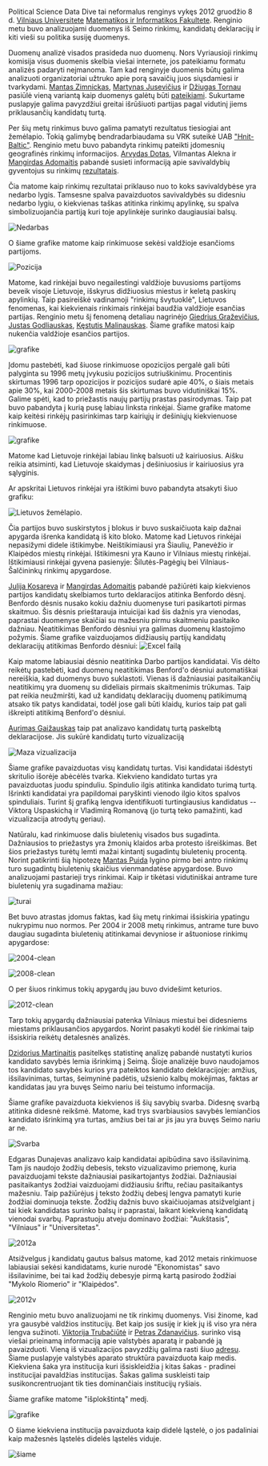 Political Science Data Dive tai neformalus renginys vykęs 2012 gruodžio 8 d.
[Vilniaus Universitete](http://www.vu.lt) [Matematikos ir Informatikos
Fakultete](http://www.mif.vu.lt). Renginio metu buvo analizuojami duomenys iš
Seimo rinkimų, kandidatų deklaracijų ir kiti vieši su politika susiję duomenys.

Duomenų analizė visados prasideda nuo duomenų. Nors Vyriausioji rinkimų komisija
visus duomenis skelbia viešai internete, jos pateikiamu formatu analizės
padaryti neįmanoma. Tam kad renginyje duomenis būtų galima analizuoti
organizatoriai užtruko apie porą savaičių juos siųsdamiesi ir tvarkydami.
[Mantas
Zimnickas](http://www.linkedin.com/pub/mantas-zimnickas/7/a23/21a), 
[Martynas
Jusevičius](http://www.linkedin.com/profile/view?id=7084079&locale=en_US&trk=tyah2)
ir [Džiugas Tornau](http://www.linkedin.com/profile/view?id=22489224&authType=NAME_SEARCH&authToken=CsZP&locale=en_US&srchid=cda1f5b3-9ffa-4abd-9e24-1cab0cd4067d-0&srchindex=1&srchtotal=1&goback=%2Efps_PBCK_D%C5%BEiugas+Tornau_*1_*1_*1_*1_*1_*1_*2_*1_Y_*1_*1_*1_false_1_R_*1_*51_*1_*51_true_*2_*2_*2_*2_*2_*2_*2_*2_*2_*2_*2_*2_*2_*2_*2_*2_*2_*2_*2_*2_*2&pvs=ps&trk=pp_profile_name_link)
 pasiūlė vieną variantą kaip duomenys galėtų būti
[pateikiami](http://dydra.com/graphity/lithuanian-politics). Sukurtame puslapyje 
galima pavyzdžiui greitai išrūšiuoti partijas pagal
vidutinį jiems priklausančių kandidatų turtą.

Per šių metų rinkimus buvo galima pamatyti rezultatus tiesiogiai ant žemėlapio.
Tokią galimybę bendradarbiaudama su VRK suteikė UAB ["Hnit-Baltic"](http://www.hnit-baltic.lt/). Renginio
metu buvo pabandyta rinkimų pateikti įdomesnių geografinės rinkimų informacijos.
 [Arvydas
Dotas](http://www.linkedin.com/profile/view?id=8829220&authType=NAME_SEARCH&authToken=uxyl&locale=en_US&srchid=03a6068e-9582-4de1-a216-863c7b4d28c3-0&srchindex=1&srchtotal=1&goback=%2Efps_PBCK_arvydas+dotas_*1_*1_*1_*1_*1_*1_*2_*1_Y_*1_*1_*1_false_1_R_*1_*51_*1_*51_true_*2_*2_*2_*2_*2_*2_*2_*2_*2_*2_*2_*2_*2_*2_*2_*2_*2_*2_*2_*2_*2&pvs=ps&trk=pp_profile_name_link),
Vilmantas Alekna ir [Mangirdas Adomaitis](https://plus.google.com/104555059331096125594/posts)
 pabandė susieti informaciją apie savivaldybių gyventojus su rinkimų
[rezultatais](http://vrk.maps.arcgis.com/home/webmap/viewer.html?webmap=978e3a37e1374b6c95f0bb9f2c21aa73). 

Čia matome kaip rinkimų rezultatai priklauso nuo to koks
savivaldybėse yra nedarbo lygis. Tamsesne spalva pavaizduotos savivaldybės su
didesniu nedarbo lygiu, o kiekvienas taškas atitinka rinkimų apylinkę, su spalva
simbolizuojančia partiją kuri toje apylinkėje surinko daugiausiai balsų.

![Nedarbas](https://github.com/vzemlys/psdatadive12/raw/master/Geo/Nedarbas.png)

O šiame grafike matome kaip rinkimuose sekėsi valdžioje esančioms partijoms. 

![Pozicija](https://github.com/vzemlys/psdatadive12/raw/master/Geo/Pozicija.png)

Matome, kad rinkėjai buvo negailestingi valdžioje buvusioms partijoms beveik
visoje Lietuvoje, išskyrus didžiuosius miestus ir keletą paskirų apylinkių. Taip pasireiškė
vadinamoji "rinkimų švytuoklė", Lietuvos fenomenas, kai kiekvienais rinkimais
rinkėjai baudžia valdžioje esančias partijas. Renginio metu šį fenomeną detaliau
nagrinėjo [Giedrius
Graževičius](http://www.linkedin.com/profile/view?id=155808034&authType=NAME_SEARCH&authToken=uEiu&locale=en_US&srchid=b9a4405d-bc57-4800-84a8-2ba9a5a442e9-0&srchindex=1&srchtotal=1&goback=%2Efps_PBCK_giedrius+gra%C5%BEevi%C4%8Dius_*1_*1_*1_*1_*1_*1_*2_*1_Y_*1_*1_*1_false_1_R_*1_*51_*1_*51_true_*2_*2_*2_*2_*2_*2_*2_*2_*2_*2_*2_*2_*2_*2_*2_*2_*2_*2_*2_*2_*2&pvs=ps&trk=pp_profile_name_link),
[Justas Godliauskas](https://www.linkedin.com/in/justasgodliauskas),
[Kęstutis Malinauskas](http://www.linkedin.com/profile/view?id=12384701&authType=NAME_SEARCH&authToken=S1Vd&locale=en_US&srchid=9821a6d6-86b1-4896-b58f-3e870f1abe33-0&srchindex=1&srchtotal=1&goback=%2Efps_PBCK_k%C4%99stutis+malinauskas_*1_*1_*1_*1_*1_*1_*2_*1_Y_*1_*1_*1_false_1_R_*1_*51_*1_*51_true_*2_*2_*2_*2_*2_*2_*2_*2_*2_*2_*2_*2_*2_*2_*2_*2_*2_*2_*2_*2_*2&pvs=ps&trk=pp_profile_name_link).
Šiame grafike matosi kaip nukenčia valdžioje esančios partijos. 

![grafike](https://github.com/vzemlys/psdatadive12/raw/master/Svytuokle/balsavimas_uz_pozicija_opozicija.png) 

Įdomu pastebėti, kad šiuose rinkimuose opozicijos pergalė gali būti palyginta su 1996 metų
įvykusiu pozicijos sutriuškinimu. Procentinis skirtumas 1996 tarp opozicijos ir
pozicijos sudarė apie 40%, o šiais metais apie 30%, kai 2000-2008 metais šis
skirtumas buvo vidutiniškai 15%. Galime spėti, kad to priežastis naujų
partijų prastas pasirodymas. 
Taip pat buvo pabandyta į kurią pusę labiau linksta rinkėjai. Šiame grafike matome kaip keitėsi rinkėjų pasirinkimas tarp kairiųjų ir
dešiniųjų kiekvienuose rinkimuose. 

![grafike](https://github.com/vzemlys/psdatadive12/raw/master/Svytuokle/svytuokle.jpg) 

Matome kad Lietuvoje rinkėjai labiau linkę
balsuoti už kairiuosius. Aišku reikia atsiminti, kad Lietuvoje skaidymas į
dešiniuosius ir kairiuosius yra sąlyginis. 

Ar apskritai Lietuvos rinkėjai yra ištikimi buvo pabandyta atsakyti šiuo
grafiku:

![Lietuvos
žemėlapio](https://github.com/vzemlys/psdatadive12/raw/master/Svytuokle/rinkeju-istikimumas.png).

Čia partijos buvo suskirstytos į blokus ir buvo suskaičiuota kaip dažnai
apygarda išrenka kandidatą iš kito bloko.  Matome kad Lietuvos rinkėjai nepasižymi didele ištikimybe. Neištikimiausi yra
Šiaulių, Panevėžio ir Klaipėdos miestų rinkėjai. Ištikimesni yra Kauno ir
Vilniaus miestų rinkėjai. Ištikimiausi rinkėjai gyvena pasienyje:
Šilutės-Pagėgių bei Vilniaus-Šalčininkų rinkimų apygardose. 

[Julija
Kosareva](http://www.linkedin.com/profile/view?id=49651719&authType=NAME_SEARCH&authToken=MgrQ&locale=en_US&srchid=a656338e-797f-4da0-be30-075e07581e23-0&srchindex=1&srchtotal=1&goback=%2Efps_PBCK_julija+kosareva_*1_*1_*1_*1_*1_*1_*2_*1_Y_*1_*1_*1_false_1_R_*1_*51_*1_*51_true_*2_*2_*2_*2_*2_*2_*2_*2_*2_*2_*2_*2_*2_*2_*2_*2_*2_*2_*2_*2_*2&pvs=ps&trk=pp_profile_name_link)
ir [Mangirdas Adomaitis](https://plus.google.com/104555059331096125594/posts)
pabandė pažiūrėti kaip kiekvienos partijos kandidatų
skelbiamos turto deklaracijos atitinka Benfordo dėsnį. Benfordo dėsnis nusako
kokiu dažniu duomenyse turi pasikartoti pirmas skaitmuo. Šis dėsnis prieštarauja
intuicijai kad šis dažnis yra vienodas, paprastai duomenyse skaičiai su mažesniu
pirmu skaitmeniu pasitaiko dažniau. Neatitikimas Benfordo dėsniui yra galimas
duomenų klastojimo požymis. Šiame grafike
vaizduojamos didžiausių partijų kandidatų deklaracijų atitikimas Benfordo
dėsniui:
![Excel
failą](https://github.com/vzemlys/psdatadive12/raw/master/Benford/TurtasBenford.jpg)

Kaip matome labiausiai dėsnio
neatitinka Darbo partijos kandidatai. Vis dėlto reikėtų pastebėti, kad duomenų neatitikimas Benford'o dėsniui automatiškai
nereiškia, kad duomenys buvo suklastoti. Vienas iš dažniausiai pasitaikančių
neatitikimų yra duomenų su dideliais pirmais skaitmenimis trūkumas. Taip pat
reikia neužmiršti, kad už kandidatų deklaracijų duomenų patikimumą atsako tik
patys kandidatai, todėl jose gali būti klaidų, kurios taip pat gali iškreipti
atitikimą Benford'o dėsniui.

[Aurimas Gaižauskas](http://www.linkedin.com/in/gaizauskas) taip pat analizavo
kandidatų turtą paskelbtą deklaracijose. Jis sukūrė kandidatų turto
vizualizaciją

![Maza vizualizacija](https://github.com/vzemlys/psdatadive12/raw/master/Turtas/turtinis_kandidatu_pasiskirstymas.jpg)

Šiame grafike pavaizduotas visų kandidatų turtas. Visi kandidatai išdėstyti skritulio
išorėje abėcėlės tvarka. Kiekvieno kandidato turtas yra pavaizduotas juodu
spinduliu. Spindulio ilgis atitinka kandidato turimą turtą. Išrinkti kandidatai
yra papildomai paryškinti vienodo ilgio kitos spalvos spinduliais.  Turint  šį
grafiką lengva identifikuoti turtingiausius kandidatus -- Viktorą Uspaskichą
ir Vladimirą Romanovą (jo turtą teko pamažinti, kad vizualizacija atrodytų
geriau).

Natūralu, kad rinkimuose dalis biuletenių visados bus sugadinta.
Dažniausios to priežastys yra žmonių klaidos arba protesto išreiškimas. Bet šios
priežastys turėtų lemti mažai kintantį sugadintų biuletenių procentą. Norint
patikrinti šią hipotezę [Mantas
Puida](http://www.linkedin.com/profile/view?id=2494654&locale=en_US&trk=tyah)
lygino pirmo bei
antro rinkimų turo sugadintų biuletenių skaičius vienmandatėse apygardose. 
Buvo analizuojami pastarieji trys rinkimai. Kaip ir tikėtasi vidutiniškai
antrame ture biuletenių yra sugadinama mažiau: 

![turai](https://github.com/vzemlys/psdatadive12/raw/master/Negaliojantys/turai.png)

Bet buvo atrastas įdomus faktas, kad
šių metų rinkimai išsiskiria ypatingu nukrypimu nuo normos. Per 2004 ir 2008
metų rinkimus, antrame ture buvo daugiau sugadinta biuletenių atitinkamai
devyniose ir aštuoniose rinkimų apygardose:

![2004-clean](https://github.com/vzemlys/psdatadive12/raw/master/Negaliojantys/2004_clean_kadidatai.png)

![2008-clean](https://github.com/vzemlys/psdatadive12/raw/master/Negaliojantys/2008_clean_kadidatai.png)

O per šiuos rinkimus tokių apygardų
jau buvo dvidešimt keturios. 

![2012-clean](https://github.com/vzemlys/psdatadive12/raw/master/Negaliojantys/2012_clean_kadidatai.png)

Tarp tokių apygardų dažniausiai patenka Vilniaus
miestui bei didesniems miestams priklausančios apygardos. Norint pasakyti kodėl
šie rinkimai taip išsiskiria reikėtų detalesnės analizės. 

[Dzidorius
Martinaitis](http://www.linkedin.com/profile/view?id=9270830&locale=en_US&trk=tyah)
pasitelkęs statistinę analizę pabandė nustatyti kurios kandidato savybės lemia
išrinkimą į Seimą. Šioje analizėje buvo naudojamos tos kandidato savybės kurios
yra pateiktos kandidato deklaracijoje: amžius, išsilavinimas, turtas, šeimyninė
padėtis, užsienio kalbų mokėjimas, faktas ar kandidatas jau yra buvęs Seimo
nariu bei teistumo informacija. 

Šiame grafike pavaizduota kiekvienos iš šių savybių svarba. Didesnę svarbą
atitinka didesnė reikšmė. Matome, kad trys svarbiausios savybės lemiančios
kandidato išrinkimą yra turtas, amžius bei tai ar jis jau yra buvęs Seimo nariu
ar ne.

![Svarba](https://github.com/vzemlys/psdatadive12/raw/master/Savybes/savybes.png)

Edgaras Dunajevas analizavo kaip kandidatai apibūdina savo išsilavinimą. Tam jis
naudojo žodžių debesis, teksto
vizualizavimo priemonę, kuria pavaizduojami tekste dažniausiai pasikartojantys
žodžiai. Dažniausiai pasitaikantys žodžiai vaizduojami didžiausiu šriftu, rečiau
pasitaikantys mažesniu. Taip pažiūrėjus į teksto žodžių debesį lengva pamatyti
kurie žodžiai dominuoja tekste. Žodžių dažnis buvo skaičiuojamas atsižvelgiant į
tai kiek kandidatas surinko balsų ir paprastai, laikant kiekvieną kandidatą
vienodai svarbų. Paprastuoju atveju dominavo žodžiai: "Aukštasis", "Vilniaus" ir "Universitetas". 

![2012a](https://raw.github.com/vzemlys/psdatadive12/master/Wordcloud/2012wca.png)

Atsižvelgus į kandidatų gautus balsus matome, kad 2012 metais rinkimuose
labiausiai sekėsi kandidatams, kurie nurodė "Ekonomistas" savo išsilavinime, bei tai kad žodžių debesyje
pirmą kartą pasirodo žodžiai "Mykolo Riomerio" ir "Klaipėdos".

![2012v](https://raw.github.com/vzemlys/psdatadive12/master/Wordcloud/2012wcv.png)


Renginio metu buvo analizuojami ne tik rinkimų duomenys.  Visi žinome, kad yra gausybė valdžios institucijų. Bet kaip jos susiję ir kiek
jų iš viso yra nėra lengva sužinoti. [Viktorija
Trubačiūtė](http://www.linkedin.com/profile/view?id=6220615&locale=en_US&trk=tyah2)
ir [Petras Zdanavičius](http://petraszd.com/).
surinko visą
viešai prieinamą informaciją apie valstybės aparatą ir pabandė ją pavaizduoti.
Vieną iš vizualizacijos pavyzdžių galima rasti šiuo
[adresu](http://pd12.petraszd.com). Šiame puslapyje valstybės aparato struktūra
pavaizduota kaip medis. Kiekviena šaka yra institucija kuri išsiskleidžia į
kitas šakas - pradinei institucijai pavaldžias institucijas. Šakas galima
suskleisti taip susikoncrentruojant tik ties dominančiais institucijų ryšiais.

Šiame grafike matome "išplokštintą" medį. 

![grafike](https://github.com/vzemlys/psdatadive12/raw/master/Valstybe/Screen%20Shot%202012-12-09%20at%2011.31.37%20AM.png)

O šiame kiekviena institucija pavaizduota kaip didelė ląstelė, o jos padaliniai kaip
mažesnės ląstelės didelės ląstelės viduje.

![šiame](https://github.com/vzemlys/psdatadive12/raw/master/Valstybe/Screen%20Shot%202012-12-09%20at%2011.32.12%20AM.png)


